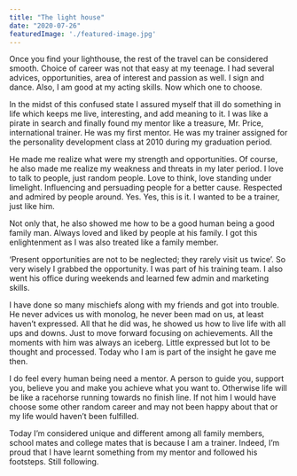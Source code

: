 ```yaml
---
title: "The light house"
date: "2020-07-26"
featuredImage: './featured-image.jpg'
---
```


Once you find your lighthouse, the rest of the travel can be considered smooth. Choice of career was not that easy at my teenage. I had several advices, opportunities, area of interest and passion as well. I sign and dance. Also, I am good at my acting skills. Now which one to choose.

In the midst of this confused state I assured myself that ill do something in life which keeps me live, interesting, and add meaning to it. I was like a pirate in search and finally found my mentor like a treasure, Mr. Price, international trainer. He was my first mentor. He was my trainer assigned for the personality development class at 2010 during my graduation period.

He made me realize what were my strength and opportunities. Of course, he also made me realize my weakness and threats in my later period. I love to talk to people, just random people. Love to think, love standing under limelight. Influencing and persuading people for a better cause. Respected and admired by people around. Yes. Yes, this is it. I wanted to be a trainer, just like him.

Not only that, he also showed me how to be a good human being a good family man. Always loved and liked by people at his family. I got this enlightenment as I was also treated like a family member. 

‘Present opportunities are not to be neglected; they rarely visit us twice’. So very wisely I grabbed the opportunity. I was part of his training team. I also went his office during weekends and learned few admin and marketing skills. 

I have done so many mischiefs along with my friends and got into trouble. He never advices us with monolog, he never been mad on us, at least haven’t expressed. All that he did was, he showed us how to live life with all ups and downs. Just to move forward focusing on achievements. All the moments with him was always an iceberg. Little expressed but lot to be thought and processed. Today who I am is part of the insight he gave me then. 

I do feel every human being need a mentor. A person to guide you, support you, believe you and make you achieve what you want to. Otherwise life will be like a racehorse running towards no finish line. If not him I would have choose some other random career and may not been happy about that or my life would haven’t been fulfilled. 

Today I’m considered unique and different among all family members, school mates and college mates that is because I am a trainer. Indeed, I’m proud that I have learnt something from my mentor and followed his footsteps. Still following.
